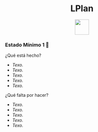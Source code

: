 <h1 align="center"> LPlan </h1>

<p align="center">
  <img width="46" height="50" src="https://grupo3ea.files.wordpress.com/2023/02/lamasia.png">
</p>

### Estado Mínimo 1 🔧

¿Qué está hecho?

* _Texo._
* _Texo._
* _Texo._
* _Texo._
* _Texo._

¿Qué falta por hacer?

* _Texo._
* _Texo._
* _Texo._
* _Texo._
* _Texo._